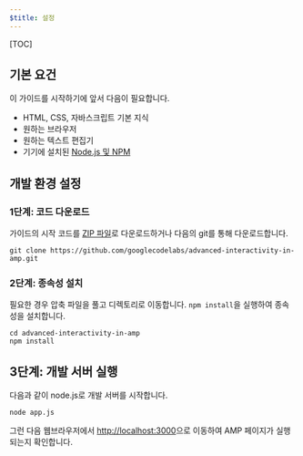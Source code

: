 ```yaml
---
$title: 설정
---
```


[TOC]

## 기본 요건

이 가이드를 시작하기에 앞서 다음이 필요합니다.

- HTML, CSS, 자바스크립트 기본 지식
- 원하는 브라우저
- 원하는 텍스트 편집기
- 기기에 설치된 [Node.js 및 NPM](https://docs.npmjs.com/getting-started/installing-node)

## 개발 환경 설정

### 1단계: 코드 다운로드

가이드의 시작 코드를 [ZIP 파일](https://github.com/googlecodelabs/advanced-interactivity-in-amp/archive/master.zip)로 다운로드하거나 다음의 git를 통해 다운로드합니다.

```shell
git clone https://github.com/googlecodelabs/advanced-interactivity-in-amp.git
```

### 2단계: 종속성 설치

필요한 경우 압축 파일을 풀고 디렉토리로 이동합니다. `npm install`을 실행하여 종속성을 설치합니다.

```shell
cd advanced-interactivity-in-amp
npm install
```


## 3단계: 개발 서버 실행

다음과 같이 node.js로 개발 서버를 시작합니다.

```shell
node app.js
```

그런 다음 웹브라우저에서 <a href="http://localhost:3000">http://localhost:3000</a>으로 이동하여 AMP 페이지가 실행되는지 확인합니다.
